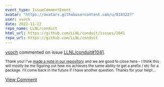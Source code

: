 ```yaml
---
event_type: IssueCommentEvent
avatar: "https://avatars.githubusercontent.com/u/814322?"
user: vsoch
date: 2022-11-22
repo_name: LLNL/conduit
html_url: https://github.com/LLNL/conduit/issues/1041
repo_url: https://github.com/LLNL/conduit
---
```


<a href='https://github.com/vsoch' target='_blank'>vsoch</a> commented on issue <a href='https://github.com/LLNL/conduit/issues/1041' target='_blank'>LLNL/conduit#1041</a>.

<small>Thank you! I've [made a note in our repository](https://github.com/rse-ops/nix/issues/3) and we are good to close here - I think this will mostly be me figuring out how nix achieves the same ability to get a prefix / etc for a package. I'll come back in the future if I have another question. Thanks for your help!...</small>

<a href='https://github.com/LLNL/conduit/issues/1041' target='_blank'>View Comment</a>